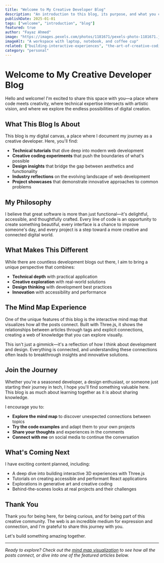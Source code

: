 ```yaml
---
title: "Welcome to My Creative Developer Blog"
description: "An introduction to this blog, its purpose, and what you can expect to find here. Join me on a journey through code, design, and innovation."
publishDate: 2025-01-01
tags: ["welcome", "introduction", "blog"]
featured: true
author: "Fayaz Ahmed"
image: "https://images.pexels.com/photos/1181671/pexels-photo-1181671.jpeg?auto=compress&cs=tinysrgb&w=1200"
imageAlt: "A workspace with laptop, notebook, and coffee cup"
related: ["building-interactive-experiences", "the-art-of-creative-coding"]
category: "personal"
---
```


# Welcome to My Creative Developer Blog

Hello and welcome! I'm excited to share this space with you—a place where code meets creativity, where technical expertise intersects with artistic vision, and where we explore the endless possibilities of digital creation.

## What This Blog Is About

This blog is my digital canvas, a place where I document my journey as a creative developer. Here, you'll find:

- **Technical tutorials** that dive deep into modern web development
- **Creative coding experiments** that push the boundaries of what's possible
- **Design insights** that bridge the gap between aesthetics and functionality  
- **Industry reflections** on the evolving landscape of web development
- **Project showcases** that demonstrate innovative approaches to common problems

## My Philosophy

I believe that great software is more than just functional—it's delightful, accessible, and thoughtfully crafted. Every line of code is an opportunity to create something beautiful, every interface is a chance to improve someone's day, and every project is a step toward a more creative and connected digital world.

## What Makes This Different

While there are countless development blogs out there, I aim to bring a unique perspective that combines:

- **Technical depth** with practical application
- **Creative exploration** with real-world solutions
- **Design thinking** with development best practices
- **Innovation** with accessibility and performance

## The Mind Map Experience

One of the unique features of this blog is the interactive mind map that visualizes how all the posts connect. Built with Three.js, it shows the relationships between articles through tags and explicit connections, creating a web of knowledge that you can explore visually.

This isn't just a gimmick—it's a reflection of how I think about development and design. Everything is connected, and understanding these connections often leads to breakthrough insights and innovative solutions.

## Join the Journey

Whether you're a seasoned developer, a design enthusiast, or someone just starting their journey in tech, I hope you'll find something valuable here. This blog is as much about learning together as it is about sharing knowledge.

I encourage you to:

- **Explore the mind map** to discover unexpected connections between topics
- **Try the code examples** and adapt them to your own projects
- **Share your thoughts** and experiences in the comments
- **Connect with me** on social media to continue the conversation

## What's Coming Next

I have exciting content planned, including:

- A deep dive into building interactive 3D experiences with Three.js
- Tutorials on creating accessible and performant React applications
- Explorations in generative art and creative coding
- Behind-the-scenes looks at real projects and their challenges

## Thank You

Thank you for being here, for being curious, and for being part of this creative community. The web is an incredible medium for expression and connection, and I'm grateful to share this journey with you.

Let's build something amazing together.

---

*Ready to explore? Check out the [mind map visualization](/blog) to see how all the posts connect, or dive into one of the featured articles below.*